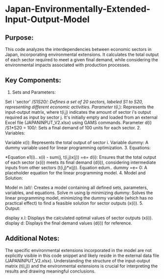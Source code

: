 # Japan-Environmentally-Extended-Input-Output-Model

## Purpose:

This code analyzes the interdependencies between economic sectors in Japan, incorporating environmental extensions.
It calculates the total output of each sector required to meet a given final demand, while considering the environmental impacts associated with production processes.

## Key Components:

1. Sets and Parameters:

Set i 'sector' /S1*S20/: Defines a set of 20 sectors, labeled S1 to S20, representing different economic activities.
Parameter t(i,*): Represents the input-output matrix, where t(i,j) indicates the amount of sector i's output required as input by sector j.
It's initially empty and loaded from an external Excel file (JAPANINPUT_V2.xlsx) using GAMS commands.
Parameter d(i) /S1*S20 = 100/: Sets a final demand of 100 units for each sector.
2. Variables:

Variable x(i): Represents the total output of sector i.
Variable dummy: A dummy variable used for linear programming optimization.
3. Equations:

*Equation e1(i).. x(i) - sum(j, t(i,j)x(j)) =e= d(i): Ensures that the total output of each sector (x(i)) meets its final demand (d(i)), considering intermediate inputs from other sectors (t(i,j)*x(j)).
Equation edum.. dummy =e= 0: A placeholder equation for the linear programming model.
4. Model and Solution:

Model m /all/: Creates a model containing all defined sets, parameters, variables, and equations.
Solve m using lp minimizing dummy: Solves the linear programming model, minimizing the dummy variable (which has no practical effect) to find a feasible solution for sector outputs (x(i)).
5. Output:

display x.l: Displays the calculated optimal values of sector outputs (x(i)).
display d: Displays the final demand values (d(i)) for reference.

## Additional Notes:

The specific environmental extensions incorporated in the model are not explicitly visible in this code snippet and likely reside in the external data file (JAPANINPUT_V2.xlsx).
Understanding the structure of the input-output matrix (t(i,j)) and the environmental extensions is crucial for interpreting the results and drawing meaningful conclusions.